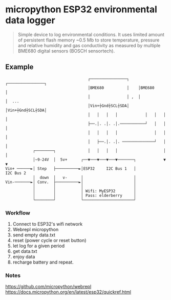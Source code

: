 # micropython ESP32 environmental data logger
> Simple device to log environmental conditions. It uses limited amount of persistent flash memory ~0.5 Mb to store temperature, pressure and relative humidity and gas conductivity as measured by multiple BME680 digital sensors (BOSCH sensortech).

## Example
                                        ┌────────────────┐    ┌────────────────┐
                                        │BME680          │    │BME680          │
                                        │                │ ,  │                │  ...
                                        │Vin+┼Gnd┼SCL┼SDA│    │Vin+┼Gnd┼SCL┼SDA│
                                        │   │   │   │            │   │   │   │
                                        ├──.│. .│. .│.───────────┘   │   │   │
                                        │   │   │   │                │   │   │   
                                        │   ├──.│. .│. ──────────────┘   │   │
                ┌────────┐              │   │   │   │                    │   │
                │~9-24V  │  5v+      ┌──▼───▼───▼───▼───────┐            ▼   ▼
    Vin+ ──────►│ Step   ├──────────►│ESP32     I2C Bus 1   │           I2C Bus 2
                │  down  │   v-      │                      │
    Vin-───────►│ Conv.  ├──────────►│                      │
                │        │           │                      │
                │        │           │ Wifi: MyESP32        │
                │        │           │ Pass: elderberry     │
                └────────┘           └──────────────────────┘

### Workflow
1. Connect to ESP32's wifi network
2. Webrepl micropython
3. send empty data.txt 
4. reset (power cycle or reset button)
5. let log for a given period
6. get data.txt
7. enjoy data
8. recharge battery and repeat.

### Notes
https://github.com/micropython/webrepl
https://docs.micropython.org/en/latest/esp32/quickref.html
